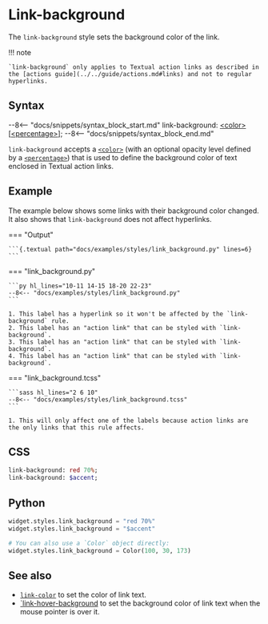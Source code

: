 # Link-background

The `link-background` style sets the background color of the link.

!!! note

    `link-background` only applies to Textual action links as described in the [actions guide](../../guide/actions.md#links) and not to regular hyperlinks.

## Syntax

--8<-- "docs/snippets/syntax_block_start.md"
link-background: <a href="../../css_types/color">&lt;color&gt;</a> [<a href="../../css_types/percentage">&lt;percentage&gt;</a>];
--8<-- "docs/snippets/syntax_block_end.md"

`link-background` accepts a [`<color>`](../../css_types/color.md) (with an optional opacity level defined by a [`<percentage>`](../../css_types/percentage.md)) that is used to define the background color of text enclosed in Textual action links.

## Example

The example below shows some links with their background color changed.
It also shows that `link-background` does not affect hyperlinks.

=== "Output"

    ```{.textual path="docs/examples/styles/link_background.py" lines=6}
    ```

=== "link_background.py"

    ```py hl_lines="10-11 14-15 18-20 22-23"
    --8<-- "docs/examples/styles/link_background.py"
    ```

    1. This label has a hyperlink so it won't be affected by the `link-background` rule.
    2. This label has an "action link" that can be styled with `link-background`.
    3. This label has an "action link" that can be styled with `link-background`.
    4. This label has an "action link" that can be styled with `link-background`.

=== "link_background.tcss"

    ```sass hl_lines="2 6 10"
    --8<-- "docs/examples/styles/link_background.tcss"
    ```

    1. This will only affect one of the labels because action links are the only links that this rule affects.

## CSS

```sass
link-background: red 70%;
link-background: $accent;
```

## Python

```py
widget.styles.link_background = "red 70%"
widget.styles.link_background = "$accent"

# You can also use a `Color` object directly:
widget.styles.link_background = Color(100, 30, 173)
```

## See also

 - [`link-color`](./link_color.md) to set the color of link text.
 - [`link-hover-background](./link_hover_background.md) to set the background color of link text when the mouse pointer is over it.
